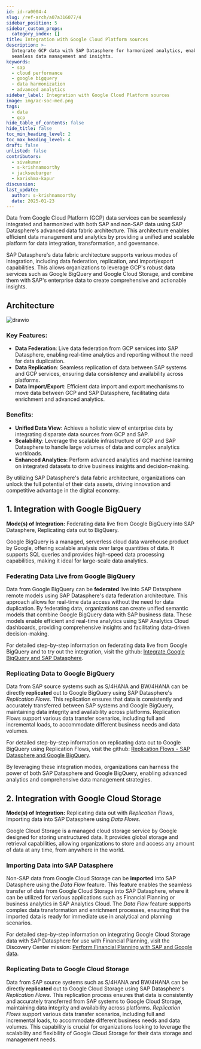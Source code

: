 ```yaml
---
id: id-ra0004-4
slug: /ref-arch/a07a316077/4
sidebar_position: 5
sidebar_custom_props:
  category_index: []
title: Integration with Google Cloud Platform sources
description: >-
  Integrate GCP data with SAP Datasphere for harmonized analytics, enabling
  seamless data management and insights.
keywords:
  - sap
  - cloud performance
  - google bigquery
  - data harmonization
  - advanced analytics
sidebar_label: Integration with Google Cloud Platform sources
image: img/ac-soc-med.png
tags:
  - data
  - gcp
hide_table_of_contents: false
hide_title: false
toc_min_heading_level: 2
toc_max_heading_level: 4
draft: false
unlisted: false
contributors:
  - sivakumar
  - s-krishnamoorthy
  - jackseeburger
  - karishma-kapur
discussion: 
last_update:
  author: s-krishnamoorthy
  date: 2025-01-23
---
```


Data from Google Cloud Platform (GCP) data services can be seamlessly integrated and harmonized with both SAP and non-SAP data using SAP Datasphere's advanced data fabric architecture. This architecture enables efficient data management and analytics by providing a unified and scalable platform for data integration, transformation, and governance.

SAP Datasphere's data fabric architecture supports various modes of integration, including data federation, replication, and import/export capabilities. This allows organizations to leverage GCP's robust data services such as Google BigQuery and Google Cloud Storage, and combine them with SAP's enterprise data to create comprehensive and actionable insights.

## Architecture

![drawio](drawio/gcp-data-integration.drawio)

### Key Features:

- **Data Federation**: Live data federation from GCP services into SAP Datasphere, enabling real-time analytics and reporting without the need for data duplication.
- **Data Replication**: Seamless replication of data between SAP systems and GCP services, ensuring data consistency and availability across platforms.
- **Data Import/Export**: Efficient data import and export mechanisms to move data between GCP and SAP Datasphere, facilitating data enrichment and advanced analytics.

### Benefits:

- **Unified Data View**: Achieve a holistic view of enterprise data by integrating disparate data sources from GCP and SAP.
- **Scalability**: Leverage the scalable infrastructure of GCP and SAP Datasphere to handle large volumes of data and complex analytics workloads.
- **Enhanced Analytics**: Perform advanced analytics and machine learning on integrated datasets to drive business insights and decision-making.

By utilizing SAP Datasphere's data fabric architecture, organizations can unlock the full potential of their data assets, driving innovation and competitive advantage in the digital economy.


## 1. Integration with Google BigQuery

**Mode(s) of Integration:** Federating data live from Google BigQuery into SAP Datasphere, Replicating data out to BigQuery.

Google BigQuery is a managed, serverless cloud data warehouse product by Google, offering scalable analysis over large quantities of data. It supports SQL queries and provides high-speed data processing capabilities, making it ideal for large-scale data analytics.

### Federating Data Live from Google BigQuery

Data from Google BigQuery can be **federated** live into SAP Datasphere remote models using SAP Datasphere's data federation architecture. This approach allows for real-time data access without the need for data duplication. By federating data, organizations can create unified semantic models that combine Google BigQuery data with SAP business data. These models enable efficient and real-time analytics using SAP Analytics Cloud dashboards, providing comprehensive insights and facilitating data-driven decision-making.

For detailed step-by-step information on federating data live from Google BigQuery and to try out the integration, visit the github: [Integrate Google BigQuery and SAP Datasphere](https://github.com/SAP-samples/sap-bdc-explore-hyperscaler-data/blob/main/GCP/bigquery-data-federation.md).

### Replicating Data to Google BigQuery

Data from SAP source systems such as S/4HANA and BW/4HANA can be directly **replicated** out to Google BigQuery using SAP Datasphere's *Replication Flows*. This replication ensures that data is consistently and accurately transferred between SAP systems and Google BigQuery, maintaining data integrity and availability across platforms. Replication Flows support various data transfer scenarios, including full and incremental loads, to accommodate different business needs and data volumes.

For detailed step-by-step information on replicating data out to Google BigQuery using Replication Flows, visit the github: [Replication Flows - SAP Datasphere and Google BigQuery](https://github.com/SAP-samples/sap-bdc-explore-hyperscaler-data/blob/main/GCP/bigquery-data-replication.md).

By leveraging these integration modes, organizations can harness the power of both SAP Datasphere and Google BigQuery, enabling advanced analytics and comprehensive data management strategies.


## 2. Integration with Google Cloud Storage

**Mode(s) of Integration:** Replicating data out with _Replication Flows_, Importing data into SAP Datasphere using _Data Flows_.

Google Cloud Storage is a managed cloud storage service by Google designed for storing unstructured data. It provides global storage and retrieval capabilities, allowing organizations to store and access any amount of data at any time, from anywhere in the world.

### Importing Data into SAP Datasphere

Non-SAP data from Google Cloud Storage can be **imported** into SAP Datasphere using the _Data Flow_ feature. This feature enables the seamless transfer of data from Google Cloud Storage into SAP Datasphere, where it can be utilized for various applications such as Financial Planning or business analytics in SAP Analytics Cloud. The _Data Flow_ feature supports complex data transformation and enrichment processes, ensuring that the imported data is ready for immediate use in analytical and planning scenarios.

For detailed step-by-step information on integrating Google Cloud Storage data with SAP Datasphere for use with Financial Planning, visit the Discovery Center mission: [Perform Financial Planning with SAP and Google data](https://discovery-center.cloud.sap/missiondetail/4224/).

### Replicating Data to Google Cloud Storage

Data from SAP source systems such as S/4HANA and BW/4HANA can be directly **replicated** out to Google Cloud Storage using SAP Datasphere's _Replication Flows_. This replication process ensures that data is consistently and accurately transferred from SAP systems to Google Cloud Storage, maintaining data integrity and availability across platforms. _Replication Flows_ support various data transfer scenarios, including full and incremental loads, to accommodate different business needs and data volumes. This capability is crucial for organizations looking to leverage the scalability and flexibility of Google Cloud Storage for their data storage and management needs.